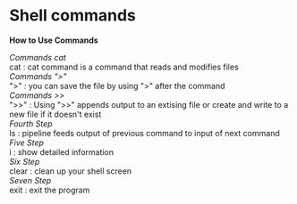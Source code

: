 # Shell commands  
**How to Use  Commands**  
  
*Commands cat*  
cat : cat command is a command that reads and modifies files  
*Commands ">"*  
">" : you can save the file by using ">" after the command  
*Commands >>*  
">>" : Using ">>" appends output to an extising file or create and write to a new file if it doesn't exist  
*Fourth Step*  
ls : pipeline feeds output of previous command to input of next command  
*Five Step*  
i : show detailed information  
*Six Step*  
clear : clean up your shell screen  
*Seven Step*  
exit : exit the program  
